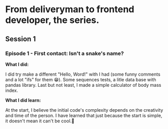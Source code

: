 <h1>From deliveryman to frontend developer, the series.</h1>

<h2>Session 1</h2>

<h3>Episode 1 - First contact: Isn't a snake's name?</h3>

<b>What I did:</b>
<p>I did try make a different "Hello, Word!" with I had (some funny comments and a lot "ifs" for them &#128513). Some sequences tests, a litle data base with pandas library. 
  Last but not least, I made a simple calculator of body mass index.</p>
  
<b>What I did learn:</b> 
<p>At the start, I believe the initial code's complexity depends on the creativity and time of the person. I have learned that just because the start is simple, it doesn't 
  mean it can't be cool.&#128556</p>

